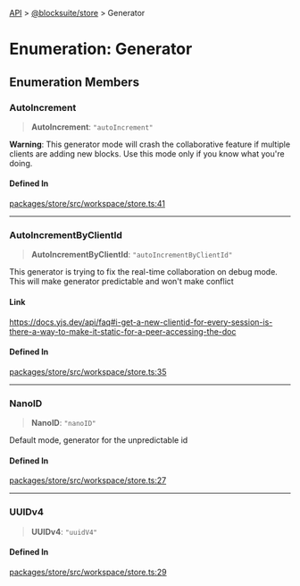 [API](../../../index.md) > [@blocksuite/store](../index.md) > Generator

# Enumeration: Generator

## Enumeration Members

### AutoIncrement

> **AutoIncrement**: `"autoIncrement"`

**Warning**: This generator mode will crash the collaborative feature
 if multiple clients are adding new blocks.
Use this mode only if you know what you're doing.

#### Defined In

[packages/store/src/workspace/store.ts:41](https://github.com/Saul-Mirone/blocksuite/blob/f2324b82e/packages/store/src/workspace/store.ts#L41)

***

### AutoIncrementByClientId

> **AutoIncrementByClientId**: `"autoIncrementByClientId"`

This generator is trying to fix the real-time collaboration on debug mode.
This will make generator predictable and won't make conflict

#### Link

https://docs.yjs.dev/api/faq#i-get-a-new-clientid-for-every-session-is-there-a-way-to-make-it-static-for-a-peer-accessing-the-doc

#### Defined In

[packages/store/src/workspace/store.ts:35](https://github.com/Saul-Mirone/blocksuite/blob/f2324b82e/packages/store/src/workspace/store.ts#L35)

***

### NanoID

> **NanoID**: `"nanoID"`

Default mode, generator for the unpredictable id

#### Defined In

[packages/store/src/workspace/store.ts:27](https://github.com/Saul-Mirone/blocksuite/blob/f2324b82e/packages/store/src/workspace/store.ts#L27)

***

### UUIDv4

> **UUIDv4**: `"uuidV4"`

#### Defined In

[packages/store/src/workspace/store.ts:29](https://github.com/Saul-Mirone/blocksuite/blob/f2324b82e/packages/store/src/workspace/store.ts#L29)
